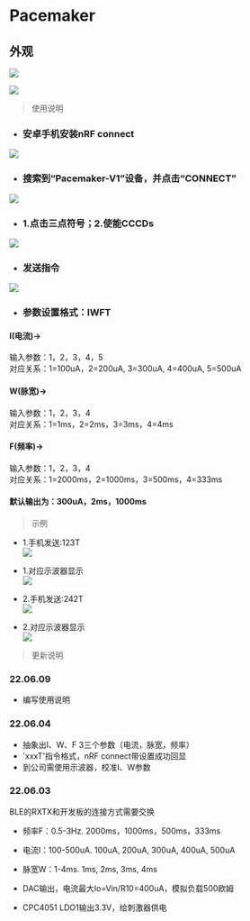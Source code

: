 # Pacemaker

## **外观**
![](/Image/Top.jpg)  

![](/Image/Bot.jpg)

> 使用说明
- ### 安卓手机安装nRF connect
![](/Image/app.jpg)
- ### 搜索到“Pacemaker-V1”设备，并点击“CONNECT”   
![](/Image/search.jpg)  
- ### 1.点击三点符号；2.使能CCCDs   
![](/Image/CCCD.jpg) 
- ### 发送指令   
![](/Image/RX.jpg) 
- ### 参数设置格式：IWFT   
#### I(电流)->   
输入参数：1，2，3，4，5  
对应关系：1=100uA，2=200uA, 3=300uA, 4=400uA, 5=500uA  
#### W(脉宽)->      
输入参数：1，2，3，4  
对应关系：1=1ms，2=2ms，3=3ms，4=4ms  
#### F(频率)->   
输入参数：1，2，3，4  
对应关系：1=2000ms，2=1000ms，3=500ms，4=333ms  
#### 默认输出为：300uA，2ms，1000ms
> 示例

* 1.手机发送:123T         
![](/Image/123T.jpg)   

* 1.对应示波器显示       
![](/Image/tek123T.bmp)

* 2.手机发送:242T        
![](/Image/242T.jpg)  

* 2.对应示波器显示      
![](/Image/tek242T.bmp)  

> 更新说明
### 22.06.09
- 编写使用说明

### 22.06.04
- 抽象出I、W、F 3三个参数（电流，脉宽，频率）
- 'xxxT'指令格式，nRF connect带设置成功回显
- 到公司需使用示波器，校准I、W参数

### 22.06.03
BLE的RXTX和开发板的连接方式需要交换  
- 频率F：0.5-3Hz. 2000ms，1000ms，500ms，333ms
- 电流I：100-500uA. 100uA, 200uA, 300uA, 400uA, 500uA
- 脉宽W：1-4ms. 1ms, 2ms, 3ms, 4ms

- DAC输出，电流最大Io=Vin/R10=400uA，模拟负载500欧姆
- CPC4051 LDO1输出3.3V，给刺激器供电
